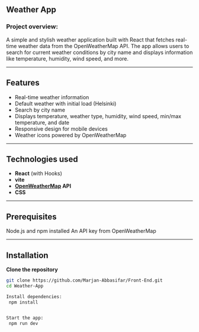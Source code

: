  
## Weather App

### Project overview:
A simple and stylish weather application built with React that fetches real-time weather data from the OpenWeatherMap API. The app allows users to search for current weather conditions by city name and displays information like temperature, humidity, wind speed, and more.

---

## Features
-	Real-time weather information
-	Default weather with initial load (Helsinki)
-	Search by city name
-	Displays temperature, weather type, humidity, wind speed, min/max temperature, and date
-	Responsive design for mobile devices
-	Weather icons powered by OpenWeatherMap

---

## Technologies used
-	**React** (with Hooks)
-   **vite**
-	**[OpenWeatherMap](https://openweathermap.org/) API**
-	**CSS** 

---

## Prerequisites
   Node.js and npm installed
   An API key from OpenWeatherMap

---

## Installation

  **Clone the repository**

  ```bash
  git clone https://github.com/Marjan-Abbasifar/Front-End.git
  cd Weather-App

Install dependencies:
   npm install


Start the app:
   npm run dev

